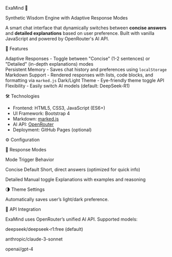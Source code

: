 ExaMind 🤖  

Synthetic Wisdom Engine with Adaptive Response Modes 

A smart chat interface that dynamically switches between **concise answers** and **detailed explanations** based on user preference. Built with vanilla JavaScript and powered by OpenRouter's AI API.  


🌟 Features  
  
Adaptive Responses - Toggle between "Concise" (1-2 sentences) or "Detailed" (in-depth explanations) modes  
Persistent Memory - Saves chat history and preferences using `localStorage` 
Markdown Support - Rendered responses with lists, code blocks, and formatting via `marked.js` 
Dark/Light Theme - Eye-friendly theme toggle 
API Flexibility - Easily switch AI models (default: DeepSeek-R1)   


🛠️ Technologies  

- Frontend: HTML5, CSS3, JavaScript (ES6+)  
- UI Framework: Bootstrap 4  
- Markdown: [marked.js](https://marked.js.org/)  
- AI API: [OpenRouter](https://openrouter.ai/)  
- Deployment: GitHub Pages (optional)


⚙️ Configuration

🔄 Response Modes

Mode	Trigger	Behavior

Concise	Default	Short, direct answers (optimized for quick info)

Detailed	Manual toggle	Explanations with examples and reasoning


🌗 Theme Settings

Automatically saves user’s light/dark preference.


🤖 API Integration

ExaMind uses OpenRouter’s unified AI API. Supported models:

deepseek/deepseek-r1:free (default)

anthropic/claude-3-sonnet

openai/gpt-4





